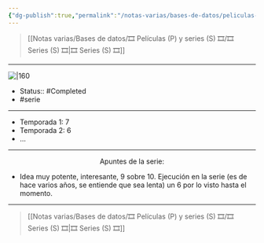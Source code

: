 ```yaml
---
{"dg-publish":true,"permalink":"/notas-varias/bases-de-datos/peliculas-p-y-series-s/s-gantz/"}
---
```



> [[Notas varias/Bases de datos/🎞️ Películas (P) y series (S) 🎞️/🎞️ Series (S) 🎞️\|🎞️ Series (S) 🎞️]]

---

![|160](https://m.media-amazon.com/images/M/MV5BZWIwNjY2NGMtMTFmMC00ZWQ1LWJhZjktNjg0N2I1YzJkOTRlXkEyXkFqcGdeQXVyMTA3OTEyODI1._V1_SX300.jpg)

- Status:: #Completed
- #serie 

---

- Temporada 1: 7
- Temporada 2:  6
- ...

---

<center>Apuntes de la serie:</center>

- Idea muy potente, interesante, 9 sobre 10. Ejecución en la serie (es de hace varios años, se entiende que sea lenta) un 6 por lo visto hasta el momento.

---

> [[Notas varias/Bases de datos/🎞️ Películas (P) y series (S) 🎞️/🎞️ Series (S) 🎞️\|🎞️ Series (S) 🎞️]]